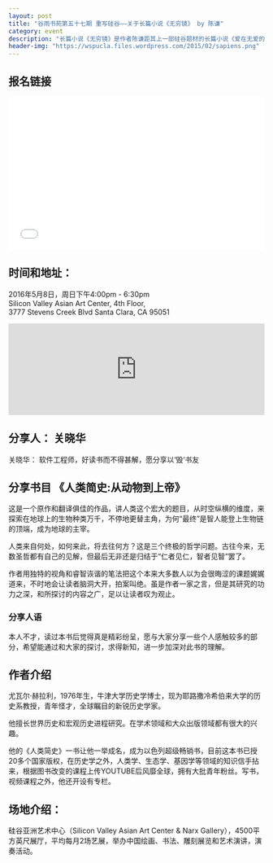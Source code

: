 ```yaml
---
layout: post
title: "谷雨书苑第五十七期 重写硅谷——关于长篇小说《无穷镜》 by 陈谦"
category: event
description: "长篇小说《无穷镜》是作者陈谦距其上一部硅谷题材的长篇小说《爱在无爱的硅谷》出版十多年后，再次正面书写当下硅谷生活的新作。"
header-img: "https://wspucla.files.wordpress.com/2015/02/sapiens.png"
---
```


## 报名链接
<div style="width:100%; text-align:left;" ><iframe  src="//eventbrite.com/tickets-external?eid=24478085613&ref=etckt" frameborder="0" height="300" width="100%" vspace="0" hspace="0" marginheight="5" marginwidth="5" scrolling="auto" allowtransparency="true"></iframe></div>

## 时间和地址：

2016年5月8日，周日下午4:00pm - 6:30pm  
Silicon Valley Asian Art Center, 4th Floor,  
3777 Stevens Creek Blvd Santa Clara, CA 95051


<iframe width="100%" height="180" frameborder="0" style="border:0"
src="https://www.google.com/maps/embed/v1/place?q=3777%20Stevens%20Creek%20Blvd%20Santa%20Clara%2C%20CA%2095054&key=AIzaSyBU8Fpde0IWAvSPYuvrpcjOHm_8scuCusk" allowfullscreen></iframe>

## 分享人： 关晓华

关晓华： 软件工程师，好读书而不得甚解，愿分享以‘毁‘书友

## 分享书目 《人类简史:从动物到上帝》

这是一个原作和翻译俱佳的作品，讲人类这个宏大的题目，从时空纵横的维度，来探索在地球上的生物种类万千，不停地更替主角，为何“最终”是智人能登上生物链的顶端，成为地球的主宰。

人类来自何处，如何来此，将去往何方？这是三个终极的哲学问题。古往今来，无数圣哲都有自己的见解，但最后无非还是归结于“仁者见仁，智者见智”罢了。

作者用独特的视角和睿智诙谐的笔法把这个本来大多数人以为会很晦涩的课题娓娓道来，不时地会让读者脑洞大开，拍案叫绝。虽是作者一家之言，但是其研究的功力之深，和所探讨的内容之广，足以让读者叹为观止。

### 分享人语

本人不才，读过本书后觉得真是精彩纷呈，愿与大家分享一些个人感触较多的部分，希望能通过和大家的探讨，求得新知，进一步加深对此书的理解。

## 作者介绍

尤瓦尔·赫拉利，1976年生，牛津大学历史学博士，现为耶路撒冷希伯来大学的历史系教授，青年怪才，全球瞩目的新锐历史学家。

他擅长世界历史和宏观历史进程研究。在学术领域和大众出版领域都有很大的兴趣。

他的《人类简史》一书让他一举成名，成为以色列超级畅销书，目前这本书已授20多个国家版权，在历史学之外，人类学、生态学、基因学等领域的知识信手拈来，根据图书改变的课程上传YOUTUBE后风靡全球，拥有大批青年粉丝。写书，视频课程之外，他还开设有专栏。

##  场地介绍：
硅谷亚洲艺术中心（Silicon Valley Asian Art Center & Narx Gallery），4500平方英尺展厅，平均每月2场艺展，举办中国绘画、书法、雕刻展览和艺术演讲，演奏活动。
